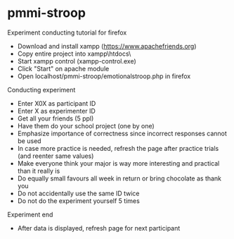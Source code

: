# pmmi-stroop
Experiment conducting tutorial for firefox

- Download and install xampp (https://www.apachefriends.org)
- Copy entire project into xampp\htdocs\
- Start xampp control (xampp-control.exe)
- Click "Start" on apache module
- Open localhost/pmmi-stroop/emotionalstroop.php in firefox


Conducting experiment
- Enter X0X as participant ID
- Enter X as experimenter ID
- Get all your friends (5 ppl)
- Have them do your school project (one by one)
- Emphasize importance of correctness since incorrect responses cannot be used
- In case more practice is needed, refresh the page after practice trials (and reenter same values)
- Make everyone think your major is way more interesting and practical than it really is
- Do equally small favours all week in return or bring chocolate as thank you
- Do not accidentally use the same ID twice
- Do not do the experiment yourself 5 times

Experiment end
- After data is displayed, refresh page for next participant

